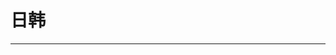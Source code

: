 
  # 日韩
  ---

  <Common-LinkList :linkList='{"name":"日韩","item":[{"link":"https://www.hmtv.me/","icon":"https://www.hmtv.me/favicon.ico","text":"韩迷TV"},{"link":"https://www.reboriju.com/","icon":"http://img.ilxdh.com/navig/2020-01-13/1578922658_7531.png?auth_key=1589426512-58b5a2c0c1aea54dc707dfb37cf7b71810b8b44a-0-d48e3a1453fb028045515e20b0542ab8","text":"热播日剧"},{"link":"http://www.novipnoad.com/tv/japan/","icon":"http://img.ilxdh.com/navig/2020-01-03/1578063606_9265.png?auth_key=1589426512-9264fb2f3cfc1ccae27ca2df907075f1b688ccea-0-57db5685213a02f9b73d720b386504fc","text":"日剧-novipnoad"},{"link":"http://www.rrys2019.com/resourcelist?area=%E9%9F%A9%E5%9B%BD","icon":"http://www.rrys2019.com/favicon.ico","text":"字幕组韩剧"},{"link":"http://www.zimuxia.cn/%e6%88%91%e4%bb%ac%e7%9a%84%e4%bd%9c%e5%93%81","icon":"http://img.ilxdh.com/navig/2019-12-12/1576137868_8574.png?auth_key=1589426512-c48086e55b67477f4bf09a4875f099630e35416f-0-898e81a2398e7a19484a29296153f3e6","text":"FIX字幕侠"},{"link":"https://www.tokyonothot.com/","icon":"http://img.ilxdh.com/navig/2019-12-12/1576137939_8448.png?auth_key=1589426512-2f6422aff3a767095db171208a05166631a32ee5-0-8fc33cd8e40318bfb3ba6038fe3e854e","text":"京东不够热"},{"link":"https://www.hanfan.cc/hanju/","icon":"https://www.hanfan.cc/favicon.ico","text":"韩饭网"},{"link":"http://zhuixinfan.com/","icon":"http://zhuixinfan.com/favicon.ico","text":"追新番"},{"link":"https://weibo.com/hxlyzm","icon":"https://weibo.com/favicon.ico","text":"幻想乐园分享"},{"link":"http://www.mytvbt.net/forumdisplay.php?fid=6&page=1","icon":"http://www.mytvbt.net/favicon.ico","text":"日菁字幕组"},{"link":"http://www.hanmi520.com/forum-8-1.html","icon":"http://www.hanmi520.com/favicon.ico","text":"韩迷字幕组"},{"link":"http://www.hideystudio.com/drama/","icon":"/logo.png","text":"隐社"},{"link":"http://www.hjzlg.com/web3/YCMS_News.asp","icon":"http://www.hjzlg.com/favicon.ico","text":"韩粉乐园"},{"link":"http://forum.6cn.org/forum-105-1.html","icon":"http://forum.6cn.org/favicon.ico","text":"第六感"}]}'/>
  